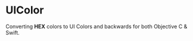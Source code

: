 UIColor
=======================

Converting **HEX** colors to UI Colors and backwards for both Objective C & Swift.
